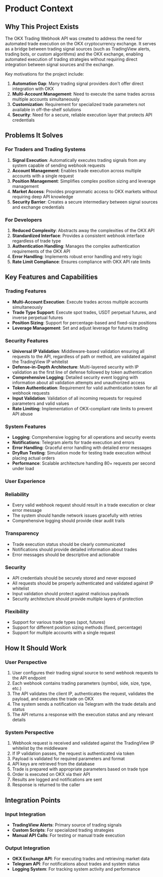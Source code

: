 # Product Context

## Why This Project Exists

The OKX Trading Webhook API was created to address the need for automated trade execution on the OKX cryptocurrency exchange. It serves as a bridge between trading signal sources (such as TradingView alerts, trading bots, or custom algorithms) and the OKX exchange, enabling automated execution of trading strategies without requiring direct integration between signal sources and the exchange.

Key motivations for the project include:

1. **Automation Gap**: Many trading signal providers don't offer direct integration with OKX
2. **Multi-Account Management**: Need to execute the same trades across multiple accounts simultaneously
3. **Customization**: Requirement for specialized trade parameters not available in off-the-shelf solutions
4. **Security**: Need for a secure, reliable execution layer that protects API credentials

## Problems It Solves

### For Traders and Trading Systems

1. **Signal Execution**: Automatically executes trading signals from any system capable of sending webhook requests
2. **Account Management**: Enables trade execution across multiple accounts with a single request
3. **Position Management**: Simplifies complex position sizing and leverage management
4. **Market Access**: Provides programmatic access to OKX markets without requiring deep API knowledge
5. **Security Barrier**: Creates a secure intermediary between signal sources and exchange credentials

### For Developers

1. **Reduced Complexity**: Abstracts away the complexities of the OKX API
2. **Standardized Interface**: Provides a consistent webhook interface regardless of trade type
3. **Authentication Handling**: Manages the complex authentication requirements of the OKX API
4. **Error Handling**: Implements robust error handling and retry logic
5. **Rate Limit Compliance**: Ensures compliance with OKX API rate limits

## Key Features and Capabilities

### Trading Features
- **Multi-Account Execution**: Execute trades across multiple accounts simultaneously
- **Trade Type Support**: Execute spot trades, USDT perpetual futures, and inverse perpetual futures
- **Position Sizing**: Support for percentage-based and fixed-size positions
- **Leverage Management**: Set and adjust leverage for futures trading

### Security Features
- **Universal IP Validation**: Middleware-based validation ensuring all requests to the API, regardless of path or method, are validated against the TradingView IP whitelist
- **Defense-in-Depth Architecture**: Multi-layered security with IP validation as the first line of defense followed by token authentication
- **Comprehensive Logging**: Detailed security event logging with information about all validation attempts and unauthorized access
- **Token Authentication**: Requirement for valid authentication token for all webhook requests
- **Input Validation**: Validation of all incoming requests for required parameters and valid values
- **Rate Limiting**: Implementation of OKX-compliant rate limits to prevent API abuse

### System Features
- **Logging**: Comprehensive logging for all operations and security events
- **Notifications**: Telegram alerts for trade execution and errors
- **Error Handling**: Graceful error handling with detailed error messages
- **DryRun Testing**: Simulation mode for testing trade execution without placing actual orders
- **Performance**: Scalable architecture handling 80+ requests per second under load

### User Experience
### Reliability

- Every valid webhook request should result in a trade execution or clear error message
- The system should handle network issues gracefully with retries
- Comprehensive logging should provide clear audit trails

### Transparency

- Trade execution status should be clearly communicated
- Notifications should provide detailed information about trades
- Error messages should be descriptive and actionable

### Security

- API credentials should be securely stored and never exposed
- All requests should be properly authenticated and validated against IP whitelist
- Input validation should protect against malicious payloads
- Security architecture should provide multiple layers of protection

### Flexibility

- Support for various trade types (spot, futures)
- Support for different position sizing methods (fixed, percentage)
- Support for multiple accounts with a single request

## How It Should Work

### User Perspective

1. User configures their trading signal source to send webhook requests to the API endpoint
2. Each webhook contains trading parameters (symbol, side, size, type, etc.)
3. The API validates the client IP, authenticates the request, validates the payload, and executes the trade on OKX
4. The system sends a notification via Telegram with the trade details and status
5. The API returns a response with the execution status and any relevant details

### System Perspective

1. Webhook request is received and validated against the TradingView IP whitelist by the middleware
2. If IP validation passes, the request is authenticated via token
3. Payload is validated for required parameters and format
4. API keys are retrieved from the database
5. Trade is prepared with appropriate parameters based on trade type
6. Order is executed on OKX via their API
7. Results are logged and notifications are sent
8. Response is returned to the caller

## Integration Points

### Input Integration

- **TradingView Alerts**: Primary source of trading signals
- **Custom Scripts**: For specialized trading strategies
- **Manual API Calls**: For testing or manual trade execution

### Output Integration

- **OKX Exchange API**: For executing trades and retrieving market data
- **Telegram API**: For notifications about trades and system status
- **Logging System**: For tracking system activity and performance
